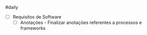 #daily 

- [ ] Requisitos de Software
	- [ ] Anotações - Finalizar anotações referentes a processos e frameworks
